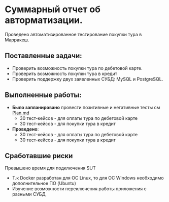 # Суммарный отчет об авторматизации. 
Проведено автоматизированное тестирование покупки тура в Марракеш.

## Поставленные задачи:
* Проверить возможность покупки тура по дебетовой карте. 
* Проверить возможность покупки тура в кредит
* Проверить поддержку двух заявленных СУБД: MySQL и PostgreSQL.

## Выполненные работы:
* **Было запланировано** провести позитивные и негативные тесты см [Plan.md](https://github.com/KateDenis/qa-diploma/blob/master/docs/Plan.md)
  * 30 тест-кейсов - для оплаты тура по дебетовой карте
  * 30 тест-кейсов - для покупки тура в кредит
* **Проведено**: 
  * 30 тест-кейсов - для оплаты тура по дебетовой карте
  * 30 тест-кейсов - для покупки тура в кредит

## Сработавшие риски 
Превышено время для подключения SUT 
* Т.к Docker разработан для OC Linux, то для OC Windows необходимо дополнительное ПО (Ubuntu) 
* Изучение возможности переключения работы приложения с разными СУБД 
